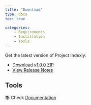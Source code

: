 ```yaml
---
title: "Download"
type: docs
toc: true

categories:
    - Requirements
    - Installation
    - Tools
---
```



Get the latest version of Project Indexly:

- [Download v1.0.0 ZIP](https://github.com/kimsgent/project-indexly/archive/refs/tags/v1.0.0.zip)
- [View Release Notes](/releases/_index.en.md)

## Tools


📚 Check [Documentation](/en/documentation/)  
